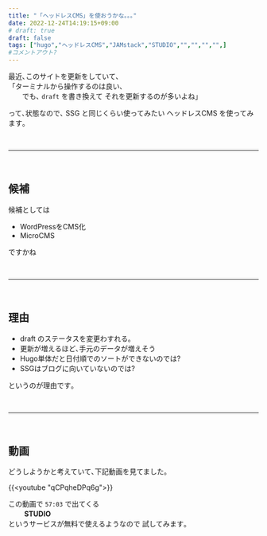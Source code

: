 ```yaml
---
title: "「ヘッドレスCMS」を使おうかな｡｡｡"
date: 2022-12-24T14:19:15+09:00
# draft: true
draft: false
tags: ["hugo","ヘッドレスCMS","JAMstack","STUDIO","","","","",]
#コメントアウト?
---
```


最近､このサイトを更新をしていて､  
「ターミナルから操作するのは良い､  
　　でも､ ``` draft ``` を書き換えて
それを更新するのが多いよね」

って､状態なので､ SSG と同じくらい使ってみたい
ヘッドレスCMS を使ってみます｡

&nbsp;
<!--more-->
----
&nbsp;

## 候補
候補としては
- WordPressをCMS化
- MicroCMS

ですかね

&nbsp;

----

&nbsp;

## 理由
- draft のステータスを変更わすれる｡
- 更新が増えるほど､手元のデータが増えそう
- Hugo単体だと日付順でのソートができないのでは?
- SSGはブログに向いていないのでは?

というのが理由です｡


&nbsp;

----

&nbsp;

## 動画
どうしようかと考えていて､下記動画を見てました｡

{{<youtube "qCPqheDPq6g">}}

この動画で ```57:03``` で出てくる  
　　 **STUDIO**  
というサービスが無料で使えるようなので
試してみます｡



<!--コメントアウト-->
<!--more-->
<!-- 

{{< youtube "" >}}

空白を入れたい時に使う
&nbsp;

-->